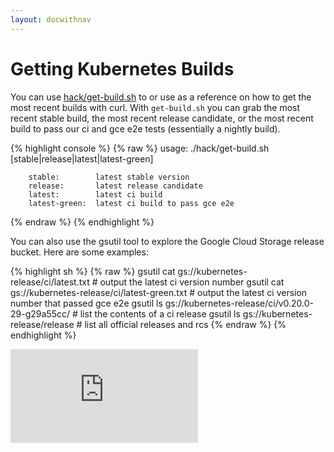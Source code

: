 ```yaml
---
layout: docwithnav
---
```

<!-- BEGIN MUNGE: UNVERSIONED_WARNING -->


<!-- END MUNGE: UNVERSIONED_WARNING -->

# Getting Kubernetes Builds

You can use [hack/get-build.sh](http://releases.k8s.io/v1.0.1/hack/get-build.sh) to or use as a reference on how to get the most recent builds with curl. With `get-build.sh` you can grab the most recent stable build, the most recent release candidate, or the most recent build to pass our ci and gce e2e tests (essentially a nightly build).

{% highlight console %}
{% raw %}
usage:
  ./hack/get-build.sh [stable|release|latest|latest-green]

        stable:        latest stable version
        release:       latest release candidate
        latest:        latest ci build
        latest-green:  latest ci build to pass gce e2e
{% endraw %}
{% endhighlight %}

You can also use the gsutil tool to explore the Google Cloud Storage release bucket. Here are some examples:

{% highlight sh %}
{% raw %}
gsutil cat gs://kubernetes-release/ci/latest.txt          # output the latest ci version number
gsutil cat gs://kubernetes-release/ci/latest-green.txt    # output the latest ci version number that passed gce e2e
gsutil ls gs://kubernetes-release/ci/v0.20.0-29-g29a55cc/ # list the contents of a ci release
gsutil ls gs://kubernetes-release/release                 # list all official releases and rcs
{% endraw %}
{% endhighlight %}


<!-- BEGIN MUNGE: GENERATED_ANALYTICS -->
[![Analytics](https://kubernetes-site.appspot.com/UA-36037335-10/GitHub/docs/devel/getting-builds.md?pixel)]()
<!-- END MUNGE: GENERATED_ANALYTICS -->

